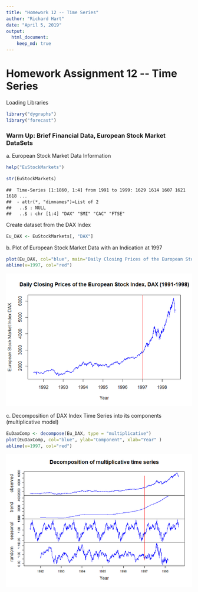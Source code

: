 ```yaml
---
title: "Homework 12 -- Time Series"
author: "Richard Hart"
date: "April 5, 2019"
output: 
  html_document:
    keep_md: true
---
```


# Homework Assignment 12 -- Time Series

Loading Libraries

```r
library("dygraphs")
library("forecast")
```

### Warm Up: Brief Financial Data, European Stock Market DataSets

a. European Stock Market Data Information

```r
help("EuStockMarkets")
```


```r
str(EuStockMarkets)
```

```
##  Time-Series [1:1860, 1:4] from 1991 to 1999: 1629 1614 1607 1621 1618 ...
##  - attr(*, "dimnames")=List of 2
##   ..$ : NULL
##   ..$ : chr [1:4] "DAX" "SMI" "CAC" "FTSE"
```

Create dataset from the DAX Index

```r
Eu_DAX <- EuStockMarkets[, "DAX"]
```

b. Plot of European Stock Market Data with an Indication at 1997

```r
plot(Eu_DAX, col="blue", main="Daily Closing Prices of the European Stock Index, DAX (1991-1998)", ylab="European Stock Market Index DAX", xlab="Year")
abline(v=1997, col="red")
```

![](HartRichard_DS6306_HW12_files/figure-html/unnamed-chunk-5-1.png)<!-- -->

c. Decomposition of DAX Index Time Series into its components (multiplicative model)

```r
EuDaxComp <- decompose(Eu_DAX, type = "multiplicative")
plot(EuDaxComp, col="blue", ylab="Component", xlab="Year" )
abline(v=1997, col="red")
```

![](HartRichard_DS6306_HW12_files/figure-html/unnamed-chunk-6-1.png)<!-- -->
